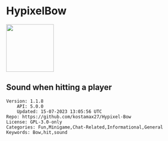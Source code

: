# HypixelBow
<img src="https://raw.githubusercontent.com/kostamax27/Hypixel-Bow/f4fee4dace1e7061f0c7a299ab4a9726b66d3b30/Hypixel-Bow.gif" width="128" height="128" />

## Sound when hitting a player
```properties
Version: 1.1.8
    API: 5.0.0
    Updated: 15-07-2023 13:05:56 UTC
Repo: https://github.com/kostamax27/Hypixel-Bow
License: GPL-3.0-only
Categories: Fun,Minigame,Chat-Related,Informational,General
Keywords: Bow,hit,sound
```